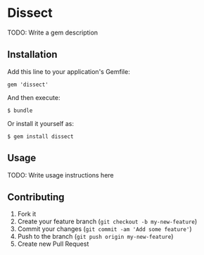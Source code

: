 # Dissect

TODO: Write a gem description

## Installation

Add this line to your application's Gemfile:

    gem 'dissect'

And then execute:

    $ bundle

Or install it yourself as:

    $ gem install dissect

## Usage

TODO: Write usage instructions here

## Contributing

1. Fork it
2. Create your feature branch (`git checkout -b my-new-feature`)
3. Commit your changes (`git commit -am 'Add some feature'`)
4. Push to the branch (`git push origin my-new-feature`)
5. Create new Pull Request
